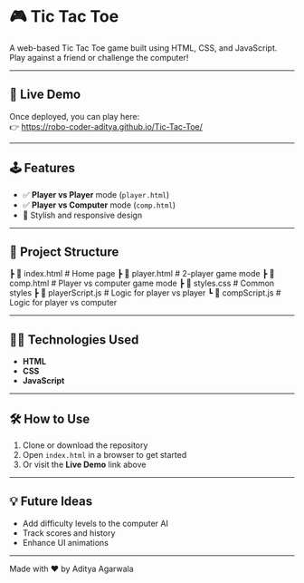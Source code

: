 # 🎮 Tic Tac Toe

A web-based Tic Tac Toe game built using HTML, CSS, and JavaScript.  
Play against a friend or challenge the computer!

---

## 🚀 Live Demo

Once deployed, you can play here:  
👉 https://robo-coder-aditya.github.io/Tic-Tac-Toe/

---

## 🕹️ Features

- ✅ **Player vs Player** mode (`player.html`)
- ✅ **Player vs Computer** mode (`comp.html`)
- 🎨 Stylish and responsive design

---

## 📁 Project Structure
┣ 📄 index.html # Home page
┣ 📄 player.html # 2-player game mode
┣ 📄 comp.html # Player vs computer game mode
┣ 📄 styles.css # Common styles
┣ 📄 playerScript.js # Logic for player vs player
┗ 📄 compScript.js # Logic for player vs computer

---

## 🧑‍💻 Technologies Used

- **HTML**
- **CSS**
- **JavaScript**

---

## 🛠️ How to Use

1. Clone or download the repository
2. Open `index.html` in a browser to get started
3. Or visit the **Live Demo** link above

---

## 💡 Future Ideas

- Add difficulty levels to the computer AI
- Track scores and history
- Enhance UI animations

---

Made with ❤️ by Aditya Agarwala

